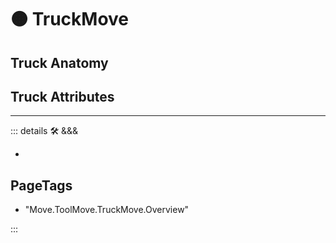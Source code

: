 # 🟠 <move>TruckMove</move>

## Truck Anatomy

## Truck Attributes

---

<!-- =================================================== -->
<!-- =================================================== -->
<!-- =================================================== -->
<!-- =================================================== -->
<!-- =================================================== -->
::: details 🛠 <dev>&&&</dev>

-

<h2>PageTags</h2>

- "Move.ToolMove.TruckMove.Overview"

:::
